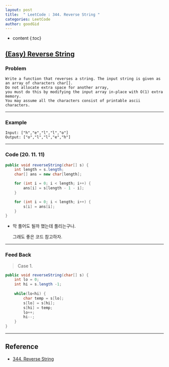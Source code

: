 ```yaml
---
layout: post
title:  " LeetCode : 344. Reverse String "
categories: LeetCode
author: goodGid
---
```

* content
{:toc}

## [(Easy) Reverse String](https://leetcode.com/problems/reverse-string/)

### Problem

```
Write a function that reverses a string. The input string is given as an array of characters char[].
Do not allocate extra space for another array, 
you must do this by modifying the input array in-place with O(1) extra memory.
You may assume all the characters consist of printable ascii characters.
```
 
---

### Example

```
Input: ["h","e","l","l","o"]
Output: ["o","l","l","e","h"]
```

---

### Code (20. 11. 11)

``` java
public void reverseString(char[] s) {
    int length = s.length;
    char[] ans = new char[length];

    for (int i = 0; i < length; i++) {
        ans[i] = s[length - 1 - i];
    }

    for (int i = 0; i < length; i++) {
        s[i] = ans[i];
    }
}
```

* 막 풀어도 될까 했는데 풀리는구나.

  그래도 좋은 코드 참고하자.


---

### Feed Back

> Case 1.

``` java
public void reverseString(char[] s) {
    int lo = 0;
    int hi = s.length -1;
    
    while(lo<hi) {
        char temp = s[lo];
        s[lo] = s[hi];
        s[hi] = temp;
        lo++;
        hi--;
    }
}
```

---

## Reference

* [344. Reverse String](https://leetcode.com/problems/reverse-string/)
